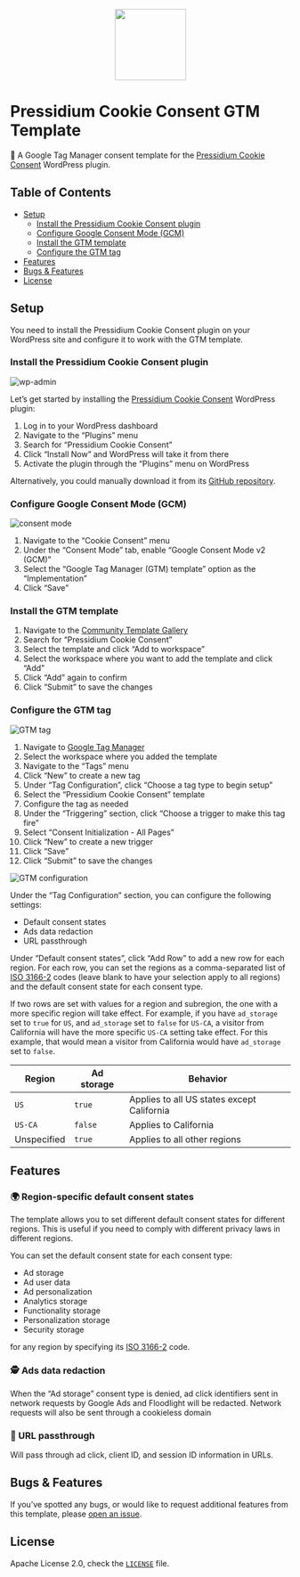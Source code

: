 <p align="center">
    <img width="128" height="128" src="./assets/icon.png" />
</p>

# Pressidium Cookie Consent GTM Template

🍪 A Google Tag Manager consent template for the
[Pressidium Cookie Consent](https://wordpress.org/plugins/pressidium-cookie-consent/) WordPress plugin.

## Table of Contents

* [Setup](#setup)
  * [Install the Pressidium Cookie Consent plugin](#install-the-pressidium-cookie-consent-plugin)
  * [Configure Google Consent Mode (GCM)](#configure-google-consent-mode-gcm)
  * [Install the GTM template](#install-the-gtm-template)
  * [Configure the GTM tag](#configure-the-gtm-tag)
* [Features](#features)
* [Bugs & Features](#bugs--features)
* [License](#license)

## Setup

You need to install the Pressidium Cookie Consent plugin on your WordPress site
and configure it to work with the GTM template.

### Install the Pressidium Cookie Consent plugin

![wp-admin](./assets/screenshots/wp-admin.png)

Let’s get started by installing the
[Pressidium Cookie Consent](https://wordpress.org/plugins/pressidium-cookie-consent/) WordPress plugin:

1. Log in to your WordPress dashboard 
2. Navigate to the “Plugins” menu
3. Search for “Pressidium Cookie Consent”
4. Click “Install Now” and WordPress will take it from there
5. Activate the plugin through the “Plugins” menu on WordPress

Alternatively, you could manually download it from its
[GitHub repository](https://github.com/pressidium/pressidium-cookie-consent).

### Configure Google Consent Mode (GCM)

![consent mode](./assets/screenshots/consent-mode.png)

1. Navigate to the “Cookie Consent” menu
2. Under the “Consent Mode” tab, enable “Google Consent Mode v2 (GCM)”
3. Select the “Google Tag Manager (GTM) template” option as the “Implementation”
4. Click “Save”

### Install the GTM template

1. Navigate to the [Community Template Gallery](https://tagmanager.google.com/gallery/)
2. Search for “Pressidium Cookie Consent”
3. Select the template and click “Add to workspace”
4. Select the workspace where you want to add the template and click “Add”
5. Click “Add” again to confirm
6. Click “Submit” to save the changes

### Configure the GTM tag

![GTM tag](./assets/screenshots/gtm-tag.png)

1. Navigate to [Google Tag Manager](https://tagmanager.google.com/)
2. Select the workspace where you added the template
3. Navigate to the “Tags” menu
4. Click “New” to create a new tag
5. Under “Tag Configuration”, click “Choose a tag type to begin setup”
6. Select the “Pressidium Cookie Consent” template
7. Configure the tag as needed
8. Under the “Triggering” section, click “Choose a trigger to make this tag fire”
9. Select “Consent Initialization - All Pages”
10. Click “New” to create a new trigger
11. Click “Save”
12. Click “Submit” to save the changes

![GTM configuration](./assets/screenshots/gtm-config.png)

Under the “Tag Configuration” section, you can configure the following settings:

* Default consent states
* Ads data redaction
* URL passthrough

Under “Default consent states”, click “Add Row” to add a new row for each region. For each row, you can set the
regions as a comma-separated list of [ISO 3166-2](https://en.wikipedia.org/wiki/ISO_3166-2) codes (leave blank
to have your selection apply to all regions) and the default consent state for each consent type.

If two rows are set with values for a region and subregion, the one with a more specific region will take effect.
For example, if you have `ad_storage` set to `true` for `US`, and `ad_storage` set to `false` for `US-CA`,
a visitor from California will have the more specific `US-CA` setting take effect. For this example, that would
mean a visitor from California would have `ad_storage` set to `false`.

| Region      | Ad storage | Behavior                                   |
|-------------|------------|--------------------------------------------|
| `US`        | `true`     | Applies to all US states except California |
| `US-CA`     | `false`    | Applies to California                      |
| Unspecified | `true`     | Applies to all other regions               |

## Features

### 🌍 Region-specific default consent states

The template allows you to set different default consent states for different regions. This is useful if you need to
comply with different privacy laws in different regions.

You can set the default consent state for each consent type:

* Ad storage
* Ad user data
* Ad personalization
* Analytics storage
* Functionality storage
* Personalization storage
* Security storage

for any region by specifying its [ISO 3166-2](https://en.wikipedia.org/wiki/ISO_3166-2) code.

### 🕵️ Ads data redaction

When the “Ad storage” consent type is denied, ad click identifiers sent in
network requests by Google Ads and Floodlight will be redacted. Network requests will also be sent through
a cookieless domain

### 📡 URL passthrough

Will pass through ad click, client ID, and session ID information in URLs.

## Bugs & Features

If you’ve spotted any bugs, or would like to request additional features from this template, please
[open an issue](https://github.com/pressidium/pressidium-cookie-consent-gtm-template/issues).

## License

Apache License 2.0, check the [`LICENSE`](./LICENSE) file.
